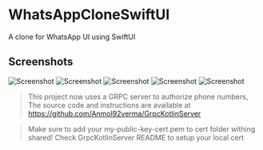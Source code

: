 # WhatsAppCloneSwiftUI

A clone for WhatsApp UI using SwiftUI 

## Screenshots

![Screenshot](art/IMG_0459.PNG)
![Screenshot](art/IMG_0460.PNG)
![Screenshot](art/IMG_0461.PNG)
![Screenshot](art/IMG_0462.PNG)
![Screenshot](art/IMG_0463.PNG)


> This project now uses a GRPC server to authorize phone numbers, 
>The source code and instructions are available at https://github.com/Anmol92verma/GrpcKotlinServer

>Make sure to add your my-public-key-cert.pem to cert folder withing shared! Check GrpcKotlinServer README to setup your local cert
